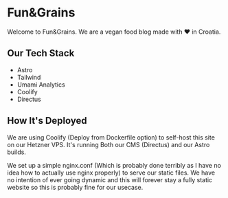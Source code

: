 # Fun&Grains
Welcome to Fun&Grains. We are a vegan food blog made with ❤️ in Croatia.

## Our Tech Stack
- Astro
- Tailwind
- Umami Analytics
- Coolify
- Directus

## How It's Deployed
We are using Coolify (Deploy from Dockerfile option) to self-host this site on our Hetzner VPS. It's running Both our CMS (Directus) and our Astro builds.

We set up a simple nginx.conf (Which is probably done terribly as I have no idea how to actually use nginx properly) to serve our static files. We have no intention of ever going dynamic and this will forever stay a fully static website so this is probably fine for our usecase.